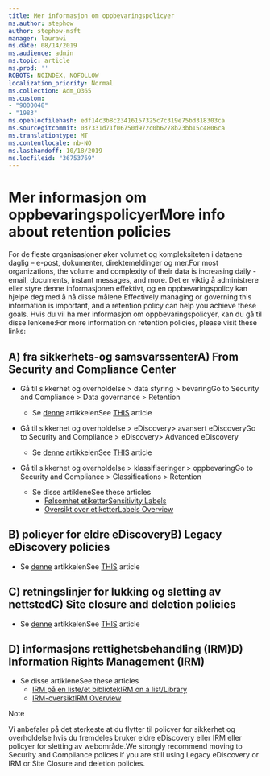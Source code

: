 ```yaml
---
title: Mer informasjon om oppbevaringspolicyer
ms.author: stephow
author: stephow-msft
manager: laurawi
ms.date: 08/14/2019
ms.audience: admin
ms.topic: article
ms.prod: ''
ROBOTS: NOINDEX, NOFOLLOW
localization_priority: Normal
ms.collection: Adm_O365
ms.custom:
- "9000048"
- "1983"
ms.openlocfilehash: edf14c3b8c23416157325c7c319e75bd318303ca
ms.sourcegitcommit: 037331d71f06750d972c0b6278b23bb15c4806ca
ms.translationtype: MT
ms.contentlocale: nb-NO
ms.lasthandoff: 10/18/2019
ms.locfileid: "36753769"
---
```

# <a name="more-info-about-retention-policies"></a><span data-ttu-id="a6072-102">Mer informasjon om oppbevaringspolicyer</span><span class="sxs-lookup"><span data-stu-id="a6072-102">More info about retention policies</span></span>

<span data-ttu-id="a6072-103">For de fleste organisasjoner øker volumet og kompleksiteten i dataene daglig – e-post, dokumenter, direktemeldinger og mer.</span><span class="sxs-lookup"><span data-stu-id="a6072-103">For most organizations, the volume and complexity of their data is increasing daily - email, documents, instant messages, and more.</span></span> <span data-ttu-id="a6072-104">Det er viktig å administrere eller styre denne informasjonen effektivt, og en oppbevaringspolicy kan hjelpe deg med å nå disse målene.</span><span class="sxs-lookup"><span data-stu-id="a6072-104">Effectively managing or governing this information is important, and a retention policy can help you achieve these goals.</span></span> <span data-ttu-id="a6072-105">Hvis du vil ha mer informasjon om oppbevaringspolicyer, kan du gå til disse lenkene:</span><span class="sxs-lookup"><span data-stu-id="a6072-105">For more information on retention policies, please visit these links:</span></span>

## <a name="a-from-security-and-compliance-center"></a><span data-ttu-id="a6072-106">A) fra sikkerhets-og samsvarssenter</span><span class="sxs-lookup"><span data-stu-id="a6072-106">A) From Security and Compliance Center</span></span>

- <span data-ttu-id="a6072-107">Gå til sikkerhet og overholdelse > data styring > bevaring</span><span class="sxs-lookup"><span data-stu-id="a6072-107">Go to Security and Compliance > Data governance > Retention</span></span>
  - <span data-ttu-id="a6072-108">Se [denne](https://docs.microsoft.com/office365/securitycompliance/retention-policies) artikkelen</span><span class="sxs-lookup"><span data-stu-id="a6072-108">See [THIS](https://docs.microsoft.com/office365/securitycompliance/retention-policies) article</span></span>

- <span data-ttu-id="a6072-109">Gå til sikkerhet og overholdelse > eDiscovery> avansert eDiscovery</span><span class="sxs-lookup"><span data-stu-id="a6072-109">Go to Security and Compliance > eDiscovery> Advanced eDiscovery</span></span> 
  - <span data-ttu-id="a6072-110">Se [denne](https://docs.microsoft.com/office365/securitycompliance/ediscovery-cases) artikkelen</span><span class="sxs-lookup"><span data-stu-id="a6072-110">See [THIS](https://docs.microsoft.com/office365/securitycompliance/ediscovery-cases) article</span></span>

- <span data-ttu-id="a6072-111">Gå til sikkerhet og overholdelse > klassifiseringer > oppbevaring</span><span class="sxs-lookup"><span data-stu-id="a6072-111">Go to Security and Compliance > Classifications > Retention</span></span>
  - <span data-ttu-id="a6072-112">Se disse artiklene</span><span class="sxs-lookup"><span data-stu-id="a6072-112">See these articles</span></span>
    - [<span data-ttu-id="a6072-113">Følsomhet etiketter</span><span class="sxs-lookup"><span data-stu-id="a6072-113">Sensitivity Labels</span></span>](https://docs.microsoft.com/office365/securitycompliance/sensitivity-labels)
    - [<span data-ttu-id="a6072-114">Oversikt over etiketter</span><span class="sxs-lookup"><span data-stu-id="a6072-114">Labels Overview</span></span>](https://docs.microsoft.com/office365/securitycompliance/labels)

## <a name="b-legacy-ediscovery-policies"></a><span data-ttu-id="a6072-115">B) policyer for eldre eDiscovery</span><span class="sxs-lookup"><span data-stu-id="a6072-115">B) Legacy eDiscovery policies</span></span>

- <span data-ttu-id="a6072-116">Se [denne](https://support.office.com/article/Set-up-an-eDiscovery-Center-in-SharePoint-Online-A18F8975-AA7F-43B4-A7D6-001D14744D8E) artikkelen</span><span class="sxs-lookup"><span data-stu-id="a6072-116">See [THIS](https://support.office.com/article/Set-up-an-eDiscovery-Center-in-SharePoint-Online-A18F8975-AA7F-43B4-A7D6-001D14744D8E) article</span></span>

## <a name="c-site-closure-and-deletion-policies"></a><span data-ttu-id="a6072-117">C) retningslinjer for lukking og sletting av nettsted</span><span class="sxs-lookup"><span data-stu-id="a6072-117">C) Site closure and deletion policies</span></span>

- <span data-ttu-id="a6072-118">Se [denne](https://support.office.com/article/Use-policies-for-site-closure-and-deletion-A8280D82-27FD-48C5-9ADF-8A5431208BA5) artikkelen</span><span class="sxs-lookup"><span data-stu-id="a6072-118">See [THIS](https://support.office.com/article/Use-policies-for-site-closure-and-deletion-A8280D82-27FD-48C5-9ADF-8A5431208BA5) article</span></span>  

## <a name="d-information-rights-management-irm"></a><span data-ttu-id="a6072-119">D) informasjons rettighetsbehandling (IRM)</span><span class="sxs-lookup"><span data-stu-id="a6072-119">D) Information Rights Management (IRM)</span></span>

- <span data-ttu-id="a6072-120">Se disse artiklene</span><span class="sxs-lookup"><span data-stu-id="a6072-120">See these articles</span></span>
  - [<span data-ttu-id="a6072-121">IRM på en liste/et bibliotek</span><span class="sxs-lookup"><span data-stu-id="a6072-121">IRM on a list/Library</span></span>](https://support.office.com/article/apply-information-rights-management-to-a-list-or-library-3bdb5c4e-94fc-4741-b02f-4e7cc3c54aa1)
  - [<span data-ttu-id="a6072-122">IRM-oversikt</span><span class="sxs-lookup"><span data-stu-id="a6072-122">IRM Overview</span></span>](https://support.office.com/article/create-and-apply-information-management-policies-eb501fe9-2ef6-4150-945a-65a6451ee9e9)

> [!Note]
> <span data-ttu-id="a6072-123">Vi anbefaler på det sterkeste at du flytter til policyer for sikkerhet og overholdelse hvis du fremdeles bruker eldre eDiscovery eller IRM eller policyer for sletting av webområde.</span><span class="sxs-lookup"><span data-stu-id="a6072-123">We strongly recommend moving to Security and Compliance polices if you are still using Legacy eDiscovery or IRM or Site Closure and deletion policies.</span></span>

